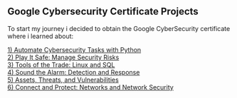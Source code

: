 ##  Google Cybersecurity Certificate Projects


To start my journey i decided to obtain the Google CyberSecurity certificate where i learned about:

[1) Automate Cybersecurity Tasks with Python]("AutomateCybersecurityTaskswithPython")<br/>
[2) Play It Safe: Manage Security Risks]("PlayItSafe:ManageSecurityRisks")<br/>
[3) Tools of the Trade: Linux and SQL]("ToolsoftheTrade:LinuxandSQL")<br/>
[4) Sound the Alarm: Detection and Response]("SoundtheAlarm:DetectionandResponse")<br/>
[5) Assets, Threats, and Vulnerabilities]("Assets,Threats,andVulnerabilities")<br/>
[6) Connect and Protect: Networks and Network Security]("ConnectandProtect:NetworksandNetworkSecurity")<br/>

